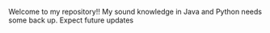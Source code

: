 Welcome to my repository!!
My sound knowledge in Java and Python needs some back up.
Expect future updates

